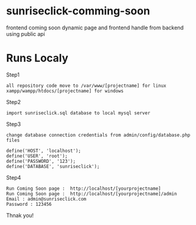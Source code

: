 # sunriseclick-comming-soon

frontend coming soon dynamic page and frontend handle from backend using public api


# Runs Localy

Step1 

    all repository code move to /var/www/[projectname] for linux  xampp/wampp/htdocs/[projectname] for windows 
    
Step2

    import sunriseclick.sql database to local mysql server
    
Step3

    change database connection credentials from admin/config/database.php files
    
    define('HOST', 'localhost');
    define('USER', 'root');
    define('PASSWORD', '123');
    define('DATABASE', 'sunriseclick');
    
Step4

    Run Coming Soon page :  http://localhost/[yourprojectname]
    Run Coming Soon page :  http://localhost/[yourprojectname]/admin
    Email : admin@sunriseclick.com
    Password : 123456
    
Thnak you!
